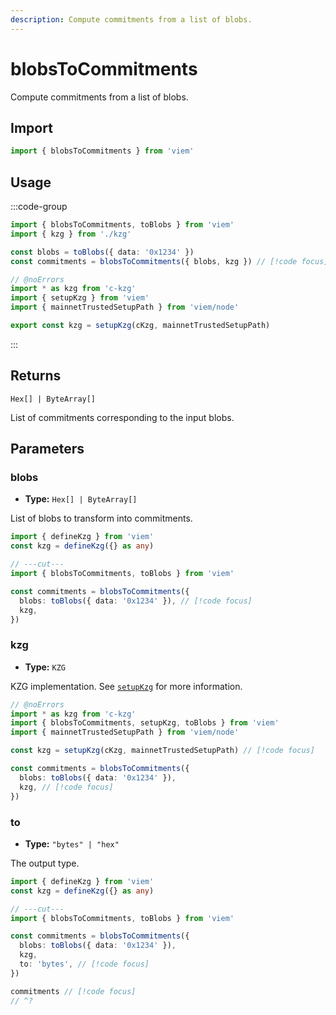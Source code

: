 ```yaml
---
description: Compute commitments from a list of blobs.
---
```


# blobsToCommitments

Compute commitments from a list of blobs.

## Import

```ts twoslash
import { blobsToCommitments } from 'viem'
```

## Usage

:::code-group

```ts twoslash [example.ts]
import { blobsToCommitments, toBlobs } from 'viem'
import { kzg } from './kzg'

const blobs = toBlobs({ data: '0x1234' })
const commitments = blobsToCommitments({ blobs, kzg }) // [!code focus]
```

```ts twoslash [kzg.ts] filename="kzg.ts"
// @noErrors
import * as kzg from 'c-kzg'
import { setupKzg } from 'viem'
import { mainnetTrustedSetupPath } from 'viem/node'

export const kzg = setupKzg(cKzg, mainnetTrustedSetupPath)
```

:::

## Returns

`Hex[] | ByteArray[]`

List of commitments corresponding to the input blobs.

## Parameters

### blobs

- **Type:** `Hex[] | ByteArray[]`

List of blobs to transform into commitments.

```ts twoslash
import { defineKzg } from 'viem'
const kzg = defineKzg({} as any)

// ---cut---
import { blobsToCommitments, toBlobs } from 'viem'

const commitments = blobsToCommitments({ 
  blobs: toBlobs({ data: '0x1234' }), // [!code focus]  
  kzg, 
}) 
```

### kzg

- **Type:** `KZG`

KZG implementation. See [`setupKzg`](/docs/utilities/setupKzg) for more information.

```ts twoslash
// @noErrors
import * as kzg from 'c-kzg'
import { blobsToCommitments, setupKzg, toBlobs } from 'viem'
import { mainnetTrustedSetupPath } from 'viem/node'

const kzg = setupKzg(cKzg, mainnetTrustedSetupPath) // [!code focus]

const commitments = blobsToCommitments({ 
  blobs: toBlobs({ data: '0x1234' }),  
  kzg, // [!code focus]
}) 
```

### to

- **Type:** `"bytes" | "hex"`

The output type.

```ts twoslash
import { defineKzg } from 'viem'
const kzg = defineKzg({} as any)

// ---cut---
import { blobsToCommitments, toBlobs } from 'viem'

const commitments = blobsToCommitments({ 
  blobs: toBlobs({ data: '0x1234' }),
  kzg, 
  to: 'bytes', // [!code focus]  
}) 

commitments // [!code focus]
// ^?


```